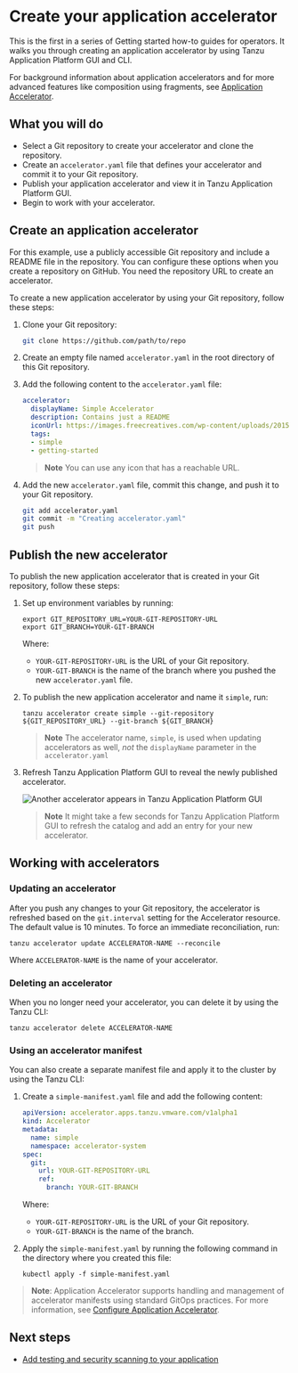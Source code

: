 # Create your application accelerator

This is the first in a series of Getting started how-to guides for operators. It walks you through creating an application accelerator by using Tanzu Application Platform GUI and CLI.

For background information about application accelerators and for more advanced features like composition using fragments, see [Application Accelerator](about-application-accelerator.md).

## <a id="you-will"></a>What you will do

- Select a Git repository to create your accelerator and clone the repository.
- Create an `accelerator.yaml` file that defines your accelerator and commit it to your Git repository.
- Publish your application accelerator and view it in Tanzu Application Platform GUI.
- Begin to work with your accelerator.

## <a id="create-an-app-acc"></a>Create an application accelerator


For this example, use a publicly accessible Git repository and include a README file in the repository. You can configure these options when you create a repository on GitHub. You need the repository URL to create an accelerator.

To create a new application accelerator by using your Git repository, follow these steps:

1. Clone your Git repository:

    ```sh
    git clone https://github.com/path/to/repo
    ```

2. Create an empty file named `accelerator.yaml` in the root directory of this Git repository.

3. Add the following content to the `accelerator.yaml` file:

    ```yaml
    accelerator:
      displayName: Simple Accelerator
      description: Contains just a README
      iconUrl: https://images.freecreatives.com/wp-content/uploads/2015/05/smiley-559124_640.jpg
      tags:
      - simple
      - getting-started
    ```

    >**Note** You can use any icon that has a reachable URL.

4. Add the new `accelerator.yaml` file, commit this change, and push it to your Git repository.

    ```sh
    git add accelerator.yaml
    git commit -m "Creating accelerator.yaml"
    git push
    ```

## <a id="publish-accelerator"></a>Publish the new accelerator

To publish the new application accelerator that is created in your Git repository, follow these steps:

1. Set up environment variables by running:

    ```console
    export GIT_REPOSITORY_URL=YOUR-GIT-REPOSITORY-URL
    export GIT_BRANCH=YOUR-GIT-BRANCH
    ```

    Where:

    - `YOUR-GIT-REPOSITORY-URL` is the URL of your Git repository.
    - `YOUR-GIT-BRANCH` is the name of the branch where you pushed the new `accelerator.yaml` file.

2. To publish the new application accelerator and name it `simple`, run:

    ```console
    tanzu accelerator create simple --git-repository ${GIT_REPOSITORY_URL} --git-branch ${GIT_BRANCH}
    ```

    >**Note** The accelerator name, `simple`, is used when updating accelerators as well, _not_ the `displayName` parameter in the `accelerator.yaml`

3. Refresh Tanzu Application Platform GUI to reveal the newly published accelerator.

    ![Another accelerator appears in Tanzu Application Platform GUI](../images/new-accelerator-deployed-v1-1.png)

    >**Note** It might take a few seconds for Tanzu Application Platform GUI to refresh the catalog and add an entry for your new accelerator.

## <a id="work-with-accelerators"></a>Working with accelerators

### <a id="accelerator-updates"></a>Updating an accelerator

After you push any changes to your Git repository, the accelerator is refreshed based on the `git.interval` setting for the Accelerator resource. The default value is 10 minutes. To force an immediate reconciliation, run:

```console
tanzu accelerator update ACCELERATOR-NAME --reconcile
```

Where `ACCELERATOR-NAME` is the name of your accelerator.

### <a id="accelerator-deletes"></a>Deleting an accelerator

When you no longer need your accelerator, you can delete it by using the Tanzu CLI:

```console
tanzu accelerator delete ACCELERATOR-NAME
```

### <a id="accelerator-manifest"></a>Using an accelerator manifest

You can also create a separate manifest file and apply it to the cluster by using the Tanzu CLI:

1. Create a `simple-manifest.yaml` file and add the following content:

    ```yaml
    apiVersion: accelerator.apps.tanzu.vmware.com/v1alpha1
    kind: Accelerator
    metadata:
      name: simple
      namespace: accelerator-system
    spec:
      git:
        url: YOUR-GIT-REPOSITORY-URL
        ref:
          branch: YOUR-GIT-BRANCH
    ```

    Where:

    - `YOUR-GIT-REPOSITORY-URL` is the URL of your Git repository.
    - `YOUR-GIT-BRANCH` is the name of the branch.

2. Apply the `simple-manifest.yaml` by running the following command in the directory where you created this file:

    ```console
    kubectl apply -f simple-manifest.yaml
    ```

> **Note**: Application Accelerator supports handling and management of accelerator manifests using standard GitOps practices. For more information, see [Configure Application Accelerator](../application-accelerator/configuration.hbs.md#using-git-ops).

## Next steps

- [Add testing and security scanning to your application](add-test-and-security.md)

